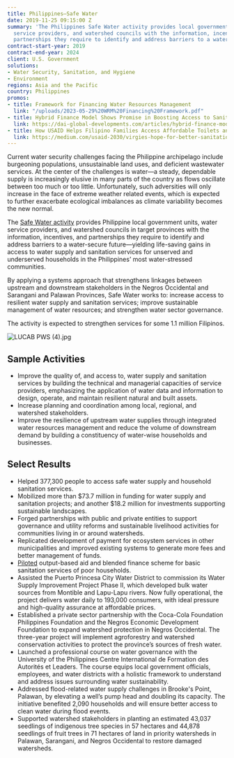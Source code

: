 ```yaml
---
title: Philippines—Safe Water
date: 2019-11-25 09:15:00 Z
summary: 'The Philippines Safe Water activity provides local government units, water
  service providers, and watershed councils with the information, incentives, and
  partnerships they require to identify and address barriers to a water-secure future. '
contract-start-year: 2019
contract-end-year: 2024
client: U.S. Government
solutions:
- Water Security, Sanitation, and Hygiene
- Environment
regions: Asia and the Pacific
country: Philippines
promos:
- title: Framework for Financing Water Resources Management
  link: "/uploads/2023-05-29%20WRM%20Financing%20Framework.pdf"
- title: Hybrid Finance Model Shows Promise in Boosting Access to Sanitation
  link: https://dai-global-developments.com/articles/hybrid-finance-model-shows-promise-in-boosting-access-to-sanitation
- title: How USAID Helps Filipino Families Access Affordable Toilets and Septic Tanks
  link: https://medium.com/usaid-2030/virgies-hope-for-better-sanitation-b09203ad509f
---
```


Current water security challenges facing the Philippine archipelago include burgeoning populations, unsustainable land uses, and deficient wastewater services. At the center of the challenges is water—a steady, dependable supply is increasingly elusive in many parts of the country as flows oscillate between too much or too little. Unfortunately, such adversities will only increase in the face of extreme weather related events, which is expected to further exacerbate ecological imbalances as climate variability becomes the new normal.

The [Safe Water activity](https://www.globalwaters.org/HowWeWork/Activities/philippines-safe-water) provides Philippine local government units, water service providers, and watershed councils in target provinces with the information, incentives, and partnerships they require to identify and address barriers to a water-secure future—yielding life-saving gains in access to water supply and sanitation services for unserved and underserved households in the Philippines’ most water-stressed communities.

By applying a systems approach that strengthens linkages between upstream and downstream stakeholders in the Negros Occidental and Sarangani and Palawan Provinces, Safe Water works to: increase access to resilient water supply and sanitation services; improve sustainable management of water resources; and strengthen water sector governance.

The activity is expected to strengthen services for some 1.1 million Filipinos.

![LUCAB PWS (4).jpg](/uploads/LUCAB%20PWS%20(4).jpg)

## Sample Activities

* Improve the quality of, and access to, water supply and sanitation services by building the technical and managerial capacities of service providers, emphasizing the application of water data and information to design, operate, and maintain resilient natural and built assets.
* Increase planning and coordination among local, regional, and watershed stakeholders.
* Improve the resilience of upstream water supplies through integrated water resources management and reduce the volume of downstream demand by building a constituency of water-wise households and businesses.

## Select Results

* Helped 377,300 people to access safe water supply and household sanitation services.
* Mobilized more than $73.7 million in funding for water supply and sanitation projects; and another $18.2 million for investments supporting sustainable landscapes.
* Forged partnerships with public and private entities to support governance and utility reforms and sustainable livelihood activities for communities living in or around watersheds.
* Replicated development of payment for ecosystem services in other municipalities and improved existing systems to generate more fees and better management of funds.
* [Piloted](https://dai-global-developments.com/articles/hybrid-finance-model-shows-promise-in-boosting-access-to-sanitation) output-based aid and blended finance scheme for basic sanitation services of poor households.
* Assisted the Puerto Princesa City Water District to commission its Water Supply Improvement Project Phase II, which developed bulk water sources from Montible and Lapu-Lapu rivers. Now fully operational, the project delivers water daily to 193,000 consumers, with ideal pressure and high-quality assurance at affordable prices.
* Established a private sector partnership with the Coca-Cola Foundation Philippines Foundation and the Negros Economic Development Foundation to expand watershed protection in Negros Occidental. The three-year project will implement agroforestry and watershed conservation activities to protect the province’s sources of fresh water.
* Launched a professional course on water governance with the University of the Philippines Centre International de Formation des Autorités et Leaders. The course equips local government officials, employees, and water districts with a holistic framework to understand and address issues surrounding water sustainability.
* Addressed flood-related water supply challenges in Brooke's Point, Palawan, by elevating a well’s pump head and doubling its capacity. The initiative benefited 2,090 households and will ensure better access to clean water during flood events.
* Supported watershed stakeholders in planting an estimated 43,037 seedlings of indigenous tree species in 57 hectares and 44,878 seedlings of fruit trees in 71 hectares of land in priority watersheds in Palawan, Sarangani, and Negros Occidental to restore damaged watersheds.
